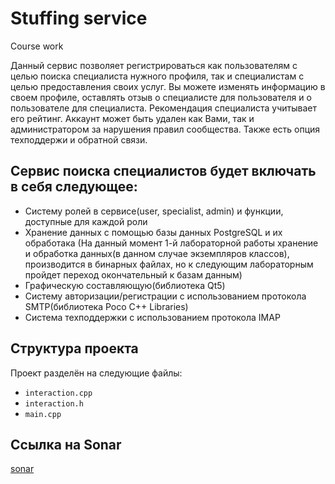 # Stuffing service

Course work

Данный сервис позволяет регистрироваться как пользователям с целью поиска специалиста нужного профиля, так и специалистам с целью предоставления своих услуг. Вы можете изменять информацию в своем профиле, оставлять отзыв о специалисте для пользователя и о пользователе для специалиста. Рекомендация специалиста учитывает его рейтинг. Аккаунт может быть удален как Вами, так и администратором за нарушения правил сообщества. Также есть опция техподдержи и обратной связи.


## Сервис поиска специалистов будет включать в себя следующее:

- Систему ролей в сервисе(user, specialist, admin) и функции, доступные для каждой роли
- Хранение данных с помощью базы данных PostgreSQL и их обработака
  (На данный момент 1-й лабораторной работы хранение и обработка данных(в данном случае экземпляров классов), производится в бинарных файлах, но к следующим лабораторным пройдет переход окончательный к базам данным)
- Графическую составляющую(библиотека Qt5)
- Cистему авторизации/регистрации с использованием протокола SMTP(библиотека Poco C++ Libraries)
- Система техподдержки с использованием протокола IMAP

## Структура проекта

Проект разделён на следующие файлы:

- `interaction.cpp`
- `interaction.h`
- `main.cpp`



## Ссылка на Sonar

[sonar](https://sonarcloud.io/project/overview?id=michael204060_StuffingService)